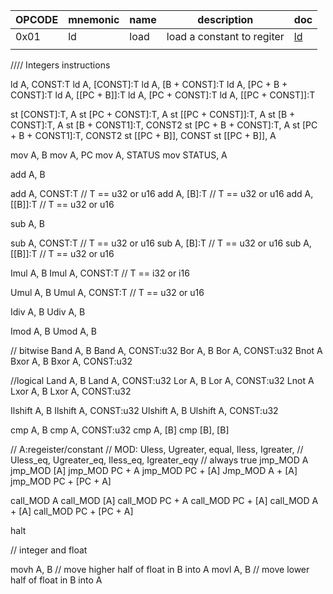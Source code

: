 | OPCODE | mnemonic |   name   | description | doc |
|--------|----------|----------|-------------|-----|
|  0x01  |    ld    |   load   | load a constant to regiter |  [ld](instructions/load.md)   |
|        |          |          |             |     |



////
Integers instructions

ld A,  CONST:T
ld A, [CONST]:T
ld A, [B + CONST]:T
ld A, [PC + B + CONST]:T
ld A, [[PC + B]]:T
ld A, [PC + CONST]:T
ld A, [[PC + CONST]]:T

st [CONST]:T, A
st [PC + CONST]:T, A
st [[PC + CONST]]:T, A
st [B + CONST]:T, A
st [B + CONST1]:T, CONST2
st [PC + B + CONST]:T, A
st [PC + B + CONST1]:T, CONST2
st [[PC + B]], CONST
st [[PC + B]], A

mov A, B
mov A, PC
mov A, STATUS
mov STATUS, A

add A, B

add A, CONST:T // T == u32 or u16
add A, [B]:T // T == u32 or u16
add A, [[B]]:T // T == u32 or u16

sub A, B

sub A, CONST:T // T == u32 or u16
sub A, [B]:T // T == u32 or u16
sub A, [[B]]:T // T == u32 or u16

Imul A, B
Imul A, CONST:T // T == i32 or i16

Umul A, B
Umul A, CONST:T // T == u32 or u16


Idiv A, B
Udiv A, B

Imod A, B
Umod A, B

// bitwise
Band A, B
Band A, CONST:u32
Bor A, B
Bor A, CONST:u32
Bnot A
Bxor A, B
Bxor A, CONST:u32

//logical
Land A, B
Land A, CONST:u32
Lor A, B
Lor A, CONST:u32
Lnot A
Lxor A, B
Lxor A, CONST:u32

Ilshift A, B
Ilshift A, CONST:u32
Ulshift A, B
Ulshift A, CONST:u32

cmp A, B
cmp A, CONST:u32
cmp A, [B]
cmp [B], [B]


// A:regeister/constant
// MOD: Uless, Ugreater, equal, Iless, Igreater,
//		Uless_eq, Ugreater_eq, Iless_eq, Igreater_eqy
//		always true
jmp_MOD A
jmp_MOD [A]
jmp_MOD PC + A
jmp_MOD PC + [A]
Jmp_MOD A + [A]
jmp_MOD PC + [PC + A]

call_MOD A
call_MOD [A]
call_MOD PC + A
call_MOD PC + [A]
call_MOD A + [A]
call_MOD PC + [PC + A]


halt


// integer and float

movh A, B	// move higher half of float in B into A
movl A, B	// move lower half of float in B into A
